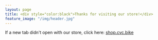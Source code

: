 ```yaml
---
layout: page
title: <div style="color:black">Thanks for visiting our store!</div>
feature_image: "/img/header.jpg"
---
```


<script>window.open( 
              "http://shop.cvc.bike", "_blank");</script>


If a new tab didn't open with our store, click here: <a href="http://shop.cvc.bike">shop.cvc.bike</a>
